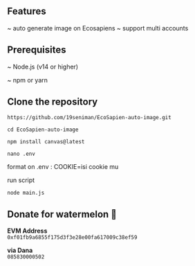 ## Features
~ auto generate image on Ecosapiens
~ support multi accounts

## Prerequisites
~ Node.js (v14 or higher)

~ npm or yarn 

## Clone the repository
```
https://github.com/19seniman/EcoSapien-auto-image.git
```
```
cd EcoSapien-auto-image
```
```
npm install canvas@latest
```
```
nano .env
```
format on .env : COOKIE=isi cookie mu

run script
```
node main.js
```

## Donate for  watermelon 🍉

**EVM Address**  
`0xf01fb9a6855f175d3f3e28e00fa617009c38ef59`

**via Dana**  
`085830000502`
